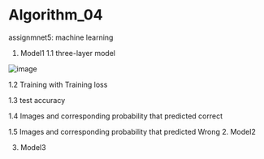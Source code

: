 # Algorithm_04
assignmnet5: machine learning
1. Model1
  1.1 three-layer model
  
  ![image](https://user-images.githubusercontent.com/107142407/172790183-01d9a072-4360-4cce-95b8-66831eabe102.png)

  
  1.2 Training with Training loss
  
  1.3 test accuracy
  
  1.4 Images and corresponding probability that predicted correct
  
  1.5 Images and corresponding probability that predicted Wrong
2. Model2

3. Model3
